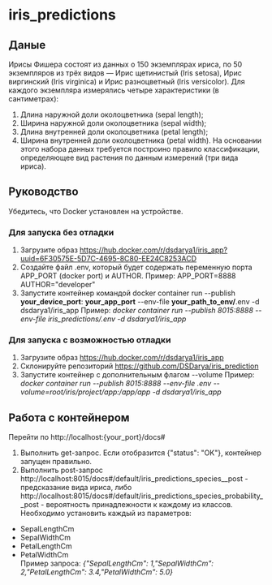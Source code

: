 # iris_predictions

## Даные

Ирисы Фишера состоят из данных о 150 экземплярах ириса, по 50 экземпляров из трёх видов — Ирис щетинистый (Iris setosa), Ирис виргинский (Iris virginica) и Ирис разноцветный (Iris versicolor). Для каждого экземпляра измерялись четыре характеристики (в сантиметрах):

1. Длина наружной доли околоцветника (sepal length);
2. Ширина наружной доли околоцветника (sepal width);
3. Длина внутренней доли околоцветника (petal length);
4. Ширина внутренней доли околоцветника (petal width).
На основании этого набора данных требуется построино правило классификации, определяющее вид растения по данным измерений (три вида ириса).

## Руководство

Убедитeсь, что Docker установлен на устройстве.

### Для запуска без отладки 
1. Загрузите образ https://hub.docker.com/r/dsdarya1/iris_app?uuid=6F30575E-5D7C-4695-8C80-EE24C8253ACD
2. Создайте файл .env, который будет содержать переменную порта APP_PORT (docker port) и AUTHOR.
  Пример:
  APP_PORT=8888
  AUTHOR="developer"
3. Запустите контейнер командой docker container run --publish **your_device_port**:	**your_app_port** --env-file 	**your_path_to_env/**.env  -d  dsdarya1/iris_app
Пример: *docker container run --publish 8015:8888 --env-file iris_predictions/.env  -d  dsdarya1/iris_app*

### Для запуска с возможностью отладки
1. Загрузите образ https://hub.docker.com/r/dsdarya1/iris_app
2. Склонируйте репозиторий https://github.com/DSDarya/iris_prediction
3. Запустите контейнер с дополнительным флагом --volume
Пример: *docker container run --publish 8015:8888 --env-file .env --volume=root/iris/project/app:/app/app -d  dsdarya1/iris_app*

## Работа с контейнером
Перейти по http://localhost:{your_port}/docs#
1. Выполнить get-запрос. Если отобразится {"status": "OK"}, контейнер запущен правильно.
2. Выполнить post-запрос http://localhost:8015/docs#/default/iris_predictions_species__post - предсказание вида ириса, либо http://localhost:8015/docs#/default/iris_predictions_species_probability__post - вероятность принадлежности к каждому из классов.
Необходимо установить каждый из параметров:
* SepalLengthCm
* SepalWidthCm
* PetalLengthCm
* PetalWidthCm  
Пример запроса: *{"SepalLengthCm": 1,"SepalWidthCm": 2,"PetalLengthCm": 3.4,"PetalWidthCm": 5.0}*
